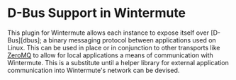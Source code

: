 # D-Bus Support in Wintermute

This plugin for Wintermute allows each instance to expose itself over
[D-Bus][dbus]; a binary messaging protocol between applications used on Linux.
This can be used in place or in conjunction to other transports like
[ZeroMQ](../zeromq/README.md) to allow for local applications a means of
communication with Wintermute. This is a substitute until a helper library for
external application communication into Wintermute's network can be devised.
